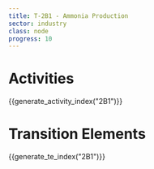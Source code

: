 ```yaml
---
title: T-2B1 - Ammonia Production
sector: industry
class: node
progress: 10
---
```


# Activities

{{generate_activity_index("2B1")}}


# Transition Elements

{{generate_te_index("2B1")}}



